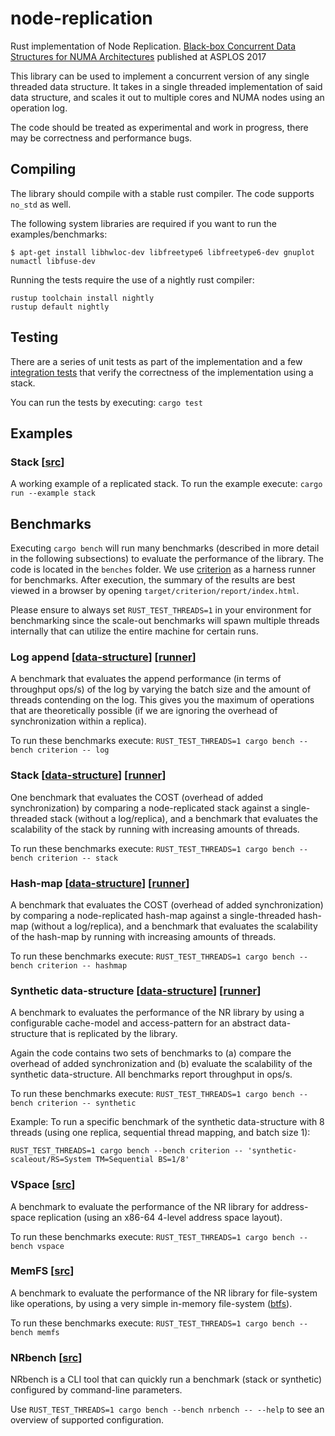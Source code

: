 # node-replication

Rust implementation of Node Replication. [Black-box Concurrent Data Structures
for NUMA Architectures](https://dl.acm.org/citation.cfm?id=3037721) published
at ASPLOS 2017

This library can be used to implement a concurrent version of any single
threaded data structure. It takes in a single threaded implementation of said
data structure, and scales it out to multiple cores and NUMA nodes using an
operation log.

The code should be treated as experimental and work in progress, there may be
correctness and performance bugs.

## Compiling

The library should compile with a stable rust compiler. The code supports
`no_std` as well.

The following system libraries are required if you want to run the
examples/benchmarks:

```
$ apt-get install libhwloc-dev libfreetype6 libfreetype6-dev gnuplot numactl libfuse-dev
```

Running the tests require the use of a nightly rust compiler:
```
rustup toolchain install nightly
rustup default nightly
```

## Testing

There are a series of unit tests as part of the implementation and a few
[integration tests](./tests) that verify the correctness of the implementation
using a stack.

You can run the tests by executing: `cargo test`

## Examples

### Stack [[src](examples/stack.rs)]

A working example of a replicated stack.
To run the example execute: `cargo run --example stack`

## Benchmarks

Executing `cargo bench` will run many benchmarks (described in more detail in
the following subsections) to evaluate the performance of the library. The code
is located in the `benches` folder. We use
[criterion](https://crates.io/crates/criterion) as a harness runner for
benchmarks. After execution, the summary of the results are best viewed in a
browser by opening `target/criterion/report/index.html`.

Please ensure to always set `RUST_TEST_THREADS=1` in your environment for
benchmarking since the scale-out benchmarks will spawn multiple threads
internally that can utilize the entire machine for certain runs.

### Log append [[data-structure](benches/nop.rs)] [[runner](benches/criterion.rs)]

A benchmark that evaluates the append performance (in terms of throughput
ops/s) of the log by varying the batch size and the amount of threads
contending on the log. This gives you the maximum of operations that are
theoretically possible (if we are ignoring the overhead of synchronization
within a replica).

To run these benchmarks execute:
`RUST_TEST_THREADS=1 cargo bench --bench criterion -- log`

### Stack [[data-structure](benches/stack.rs)] [[runner](benches/criterion.rs)]

One benchmark that evaluates the COST (overhead of added synchronization) by
comparing a node-replicated stack against a single-threaded stack (without a
log/replica), and a benchmark that evaluates the scalability of the stack by
running with increasing amounts of threads.

To run these benchmarks execute:
`RUST_TEST_THREADS=1 cargo bench --bench criterion -- stack`

### Hash-map [[data-structure](benches/hashmap.rs)] [[runner](benches/criterion.rs)]

A benchmark that evaluates the COST (overhead of added synchronization) by
comparing a node-replicated hash-map against a single-threaded hash-map (without a
log/replica), and a benchmark that evaluates the scalability of the hash-map by
running with increasing amounts of threads.

To run these benchmarks execute:
`RUST_TEST_THREADS=1 cargo bench --bench criterion -- hashmap`

### Synthetic data-structure [[data-structure](benches/synthetic.rs)] [[runner](benches/criterion.rs)]

A benchmark to evaluates the performance of the NR library by using a
configurable cache-model and access-pattern for an abstract data-structure that
is replicated by the library.

Again the code contains two sets of benchmarks to (a) compare the overhead of
added synchronization and (b) evaluate the scalability of the synthetic
data-structure. All benchmarks report throughput in ops/s.

To run these benchmarks execute:
`RUST_TEST_THREADS=1 cargo bench --bench criterion -- synthetic`

Example: To run a specific benchmark of the synthetic data-structure with 8 threads
(using one replica, sequential thread mapping, and batch size 1):

`RUST_TEST_THREADS=1 cargo bench --bench criterion -- 'synthetic-scaleout/RS=System TM=Sequential BS=1/8'`

### VSpace [[src](benches/vspace.rs)]

A benchmark to evaluate the performance of the NR library for address-space
replication (using an x86-64 4-level address space layout).

To run these benchmarks execute:
`RUST_TEST_THREADS=1 cargo bench --bench vspace`

### MemFS [[src](benches/memfs.rs)]

A benchmark to evaluate the performance of the NR library for file-system like
operations, by using a very simple in-memory file-system ([btfs](https://crates.io/crates/btfs)).

To run these benchmarks execute:
`RUST_TEST_THREADS=1 cargo bench --bench memfs`

### NRbench [[src](benches/nrbench.rs)]

NRbench is a CLI tool that can quickly run a benchmark (stack or synthetic)
configured by command-line parameters.

Use `RUST_TEST_THREADS=1 cargo bench --bench nrbench -- --help` to see an
overview of supported configuration.
